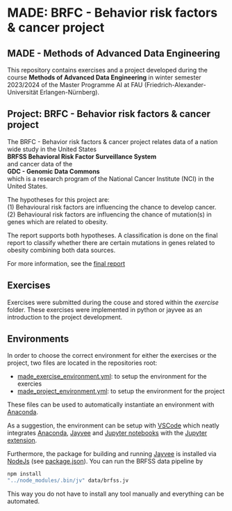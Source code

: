 # MADE: BRFC - Behavior risk factors & cancer project

## MADE - Methods of Advanced Data Engineering
This repository contains exercises and a project developed during the course **Methods of Advanced Data Engineering** in winter semester 2023/2024 of the Master Programme AI at FAU (Friedrich-Alexander-Universität Erlangen-Nürnberg).

## Project: BRFC - Behavior risk factors & cancer project
The BRFC - Behavior risk factors & cancer project relates data of a nation wide study in the United States  
**BRFSS Behavioral Risk Factor Surveillance System**  
and cancer data of the   
**GDC - Genomic Data Commons**  
which is a research program of the National Cancer Institute (NCI) in the United States.

The hypotheses for this project are:  
(1) Behavioural risk factors are influencing the chance to develop cancer.  
(2) Behavioural risk factors are influencing the chance of mutation(s) in genes which are related to obesity.

The report supports both hypotheses. A classification is done on the final report to classify whether there are certain mutations in genes related to obesity combining both data sources.

For more information, see the [final report](project/report.ipynb)

## Exercises
Exercises were submitted during the couse and stored within the *exercise* folder.
These exercises were implemented in python or jayvee as an introduction to the project development.

## Environments
In order to choose the correct environment for either the exercises or the project, two files are located in the repositories root:  
- [made_exercise_environment.yml](made_exercise_environment.yml): to setup the environment for the exercies  
- [made_project_environment.yml](made_project_environment.yml): to setup the environment for the project  

These files can be used to automatically instantiate an environment with [Anaconda](https://www.anaconda.com/).

As a suggestion, the environment can be setup with [VSCode](https://code.visualstudio.com/) which neatly integrates [Anaconda](https://www.anaconda.com/), [Jayvee](https://github.com/jvalue/jayvee) and [Jupyter notebooks](https://jupyter.org/) with the [Jupyter extension](https://marketplace.visualstudio.com/items?itemName=ms-toolsai.jupyter).

Furthermore, the package for building and running [Jayvee](https://github.com/jvalue/jayvee) is installed via [NodeJs](https://nodejs.org/) (see [package.json](package.json)).
You can run the BRFSS data pipeline by 
```bash
npm install
"../node_modules/.bin/jv" data/brfss.jv
```
This way you do not have to install any tool manually and everything can be automated.

